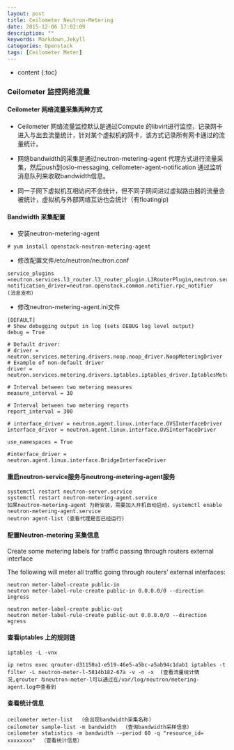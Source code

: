 ```yaml
---
layout: post
title: Ceilometer Neutron-Metering
date: 2015-12-06 17:02:09
description: ""
keywords: Markdown,Jekyll
categories: Openstack 
tags: [Ceilometer Meter]
---
```


* content
{:toc}


### Ceilometer 监控网络流量

#### Ceilometer 网络流量采集两种方式

* Ceilometer 网络流量监控默认是通过Compute 的libvirt进行监控，记录网卡进入与出去流量统计，针对某个虚拟机的网卡，该方式记录所有网卡通过的流量统计。

* 网络bandwidth的采集是通过neutron-metering-agent 代理方式进行流量采集，然后push到oslo-messaging, ceilometer-agent-notification 通过监听消息队列来收取bandwidth信息。 

* 同一子网下虚拟机互相访问不会统计，但不同子网间进过虚拟路由器的流量会被统计，虚拟机与外部网络互访也会统计（有floatingip) 






#### Bandwidth 采集配置

* 安装neutron-metering-agent

```
# yum install openstack-neutron-metering-agent
```
* 修改配置文件/etc/neutron/neutron.conf
  
```
service_plugins =neutron.services.l3_router.l3_router_plugin.L3RouterPlugin,neutron.services.metering.metering_plugin.MeteringPlugin
notification_driver=neutron.openstack.common.notifier.rpc_notifier  (消息发布）
```

* 修改neutron-metering-agent.ini文件
  
```
[DEFAULT]
# Show debugging output in log (sets DEBUG log level output)
debug = True

# Default driver:
# driver = neutron.services.metering.drivers.noop.noop_driver.NoopMeteringDriver
# Example of non-default driver
driver = neutron.services.metering.drivers.iptables.iptables_driver.IptablesMeteringDriver
 
# Interval between two metering measures
measure_interval = 30

# Interval between two metering reports
report_interval = 300
  
# interface_driver = neutron.agent.linux.interface.OVSInterfaceDriver
interface_driver = neutron.agent.linux.interface.OVSInterfaceDriver
  
use_namespaces = True
  
#interface_driver = neutron.agent.linux.interface.BridgeInterfaceDriver
```
  
#### 重启neutron-service服务与neutrong-metering-agent服务
  
```
systemctl restart neutron-server.service
systemctl restart neutron-metering-agent.service
如果neutron-metering-agent 为新安装，需要加入开机自动启动，systemctl enable neutron-metering-agent.service
neutron agent-list (查看代理是否已经运行)
```
  
  
#### 配置Neutron-metering 采集信息

Create some metering labels for traffic passing through routers external interface
  
The following will meter all traffic going through routers’ external interfaces:

```
neutron meter-label-create public-in
neutron meter-label-rule-create public-in 0.0.0.0/0 --direction ingress

neutron meter-label-create public-out
neutron meter-label-rule-create public-out 0.0.0.0/0 --direction egress
```
  
#### 查看iptables 上的规则链
  
```
iptables -L -vnx
  
ip netns exec qrouter-d31150a1-e519-46e5-a5bc-a5ab94c1dab1 iptables -t filter -L neutron-meter-l-5814b182-67a -v -n -x  (查看流量统计情况,qrouter 与neutron-meter-l可以通过在/var/log/neutron/metering-agent.log中查看到
```
  
#### 查看统计信息
  
```
ceilometer meter-list  （会出现bandwidth采集名称)
ceilometer sample-list -m bandwidth  （查询bandwidth采样信息）
ceilometer statistics -m bandwidth --period 60 -q "resource_id= xxxxxxxx" 　（查看统计信息）
```
  
